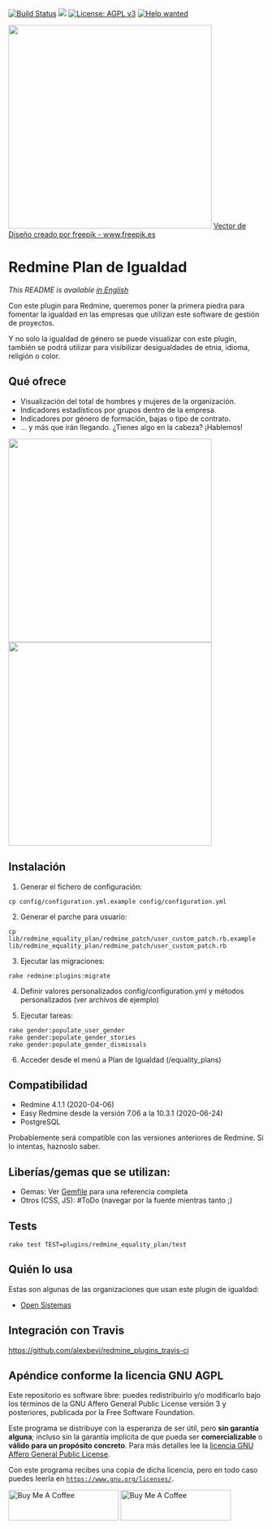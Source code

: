 [![Build Status](https://travis-ci.org/apradillap/redmine_equality_plan.svg?branch=master)](https://travis-ci.org/apradillap/redmine_equality_plan)
<a href="https://codeclimate.com/github/apradillap/redmine_equality_plan/maintainability"><img src="https://api.codeclimate.com/v1/badges/75bc2ecffcb7e3b4cc91/maintainability" /></a>
[![License: AGPL v3](https://img.shields.io/badge/License-AGPL%20v3-blue.svg)](http://www.gnu.org/licenses/agpl-3.0)
[![Help wanted](https://img.shields.io/badge/help-wanted-brightgreen.svg?style=flat-square)](https://github.com/apradillap/redmine_equality_plan/issues?q=is%3Aissue+is%3Aopen+label%3A"help+wanted")

<img src="https://github.com/apradillap/redmine_equality_plan/blob/master/assets/images/equality.png" width="400" height="auto">
<a href='https://www.freepik.es/vectores/diseno'>Vector de Diseño creado por freepik - www.freepik.es</a>

# Redmine Plan de Igualdad

_This README is available [in English](README_EN.md)_

Con este plugin para Redmine, queremos poner la primera piedra para fomentar la
igualdad en las empresas que utilizan este software de gestión de proyectos.

Y no solo la igualdad de género se puede visualizar con este plugin, también se podrá
utilizar para visibilizar desigualdades de etnia, idioma, religión o color.


## Qué ofrece
 * Visualización del total de hombres y mujeres de la organización.
 * Indicadores estadísticos por grupos dentro de la empresa.
 * Indicadores por género de formación, bajas o tipo de contrato.
 * ... y más que irán llegando. ¿Tienes algo en la cabeza? ¡Hablemos!

<img src="https://github.com/apradillap/redmine_equality_plan/blob/master/assets/images/gender_chart.png" width="400" height="auto">

<img src="https://github.com/apradillap/redmine_equality_plan/blob/master/assets/images/age_chart.png" width="400" height="auto">


## Instalación
1. Generar el fichero de configuración:
  ```
  cp config/configuration.yml.example config/configuration.yml
  ```
2. Generar el parche para usuario:
  ```
  cp lib/redmine_equality_plan/redmine_patch/user_custom_patch.rb.example lib/redmine_equality_plan/redmine_patch/user_custom_patch.rb
  ```
3. Ejecutar las migraciones:
  ```
  rake redmine:plugins:migrate
  ```
4. Definir valores personalizados config/configuration.yml y métodos personalizados (ver archivos de ejemplo)

5. Ejecutar tareas:
  ```
  rake gender:populate_user_gender
  rake gender:populate_gender_stories
  rake gender:populate_gender_dismissals
  ```
6. Acceder desde el menú a Plan de Igualdad (/equality_plans)


## Compatibilidad

* Redmine 4.1.1 (2020-04-06)
* Easy Redmine desde la versión 7.06 a la 10.3.1 (2020-06-24)
* PostgreSQL

Probablemente será compatible con las versiones anteriores de Redmine. Si lo intentas, haznoslo saber.


## Liberías/gemas que se utilizan:

* Gemas: Ver [Gemfile](https://github.com/apradillap/redmine_equality_plan/blob/master/Gemfile) para una referencia completa
* Otros (CSS, JS): #ToDo (navegar por la fuente mientras tanto ;)


## Tests
```
rake test TEST=plugins/redmine_equality_plan/test
```

## Quién lo usa
Estas son algunas de las organizaciones que usan este plugin de igualdad:
* [Open Sistemas](https://opensistemas.com/)


## Integración con Travis
https://github.com/alexbevi/redmine_plugins_travis-ci


## Apéndice conforme la licencia GNU AGPL

Este repositorio es software libre: puedes redistribuirlo y/o modificarlo bajo los términos
de la GNU Affero General Public License versión 3 y posteriores, publicada por la Free Software Foundation.

Este programa se distribuye con la esperanza de ser útil, pero **sin garantía alguna**; incluso sin la garantía implícita de que pueda ser **comercializable** o **válido para un propósito concreto**. Para más detalles lee la [licencia GNU Affero General Public License](/LICENSE).

Con este programa recibes una copia de dicha licencia, pero en todo caso puedes leerla en [`https://www.gnu.org/licenses/`](https://www.gnu.org/licenses/).

<a href="https://www.buymeacoffee.com/carlosmanza" target="_blank"><img src="https://cdn.buymeacoffee.com/buttons/v2/default-yellow.png" alt="Buy Me A Coffee" style="height: 60px !important;width: 217px !important;" ></a>
<a href="https://www.buymeacoffee.com/apradillap" target="_blank"><img src="https://cdn.buymeacoffee.com/buttons/v2/default-yellow.png" alt="Buy Me A Coffee" style="height: 60px !important;width: 217px !important;" ></a>
